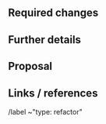 ## Required changes

<!-- What should be changed? -->

## Further details

<!-- Why are the changes required? Include use cases, benefits, and/or goals (contributes to our vision?) -->

## Proposal

<!-- How can the issue be refactored? -->

## Links / references

<!-- Feel free to add an epic label -->

/label ~"type: refactor"

